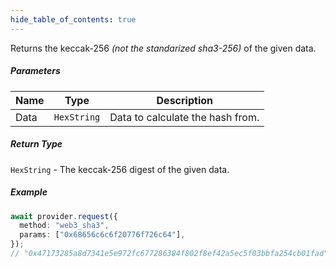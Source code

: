```yaml
---
hide_table_of_contents: true
---
```


<head>
  <meta
    name="description"
    content="Returns the keccak-256 _(not the standarized sha3-256)_ of the given data."
  />
</head>

<intro-end />

Returns the keccak-256 _(not the standarized sha3-256)_ of the given data.

##### Parameters

| Name | Type        | Description                      |
| ---- | ----------- | -------------------------------- |
| Data | `HexString` | Data to calculate the hash from. |

##### Return Type

`HexString` - The keccak-256 digest of the given data.

##### Example

```typescript title="TypeScript"
await provider.request({
  method: "web3_sha3",
  params: ["0x68656c6c6f20776f726c64"],
});
// "0x47173285a8d7341e5e972fc677286384f802f8ef42a5ec5f03bbfa254cb01fad"
```

